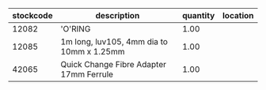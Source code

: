 |stockcode|description|quantity|location|
|---------|-----------|--------|--------|
|12082|'O'RING|1.00||
|12085|1m long, luv105, 4mm dia to 10mm x 1.25mm|1.00||
|42065|Quick Change Fibre Adapter 17mm Ferrule|1.00||
